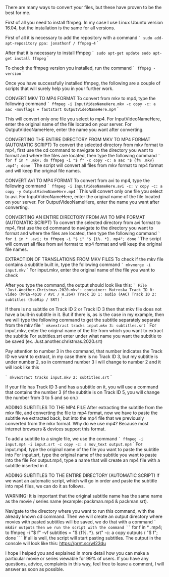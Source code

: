 There are many ways to convert your files, but these have proven to be the best for me.

First of all you need to install ffmpeg.
In my case I use Linux Ubuntu version 16.04, but the installation is the same for all versions.

First of all it is necessary to add the repository with a command
`` `
sudo add-apt-repository ppa: jonathonf / ffmpeg-4
`` `

After that it is necessary to install ffmpeg
`` `
sudo apt-get update
sudo apt-get install ffmpeg
`` `

To check the ffmpeg version you installed, run the command
`` `
ffmpeg -version
`` `

Once you have successfully installed ffmpeg, the following are a couple of scripts that will surely help you in your further work.

CONVERT MKV TO MP4 FORMAT
To convert from mkv to mp4, type the following command
`` `
ffmpeg -i InputVideoNameHere.mkv -c copy -c: a aac -movflags + faststart OutputVideoNameHere.mp4
`` `

This will convert only one file you select to mp4.
For InputVideoNameHere, enter the original name of the file located on your server.
For OutputVideoNameHere, enter the name you want after converting.

CONVERTING THE ENTIRE DIRECTORY FROM MKV TO MP4 FORMAT (AUTOMATIC SCRIPT)
To convert the selected directory from mkv format to mp4, first use the cd command to navigate to the directory you want to format and where the files are located, then type the following command
`` `
for f in * .mkv; do ffmpeg -i "$ f" -c copy -c: a aac "$ {f% .mkv} .mp4"; done
`` `
The script will convert all files from mkv format to mp4 format and will keep the original file names.

CONVERT AVI TO MP4 FORMAT
To convert from avi to mp4, type the following command
`` `
ffmpeg -i InputVideoNameHere.avi -c: v copy -c: a copy -y OutputVideoNameHere.mp4
`` `
This will convert only one file you select to avi.
For InputVideoNameHere, enter the original name of the file located on your server.
For OutputVideoNameHere, enter the name you want after converting.

CONVERTING AN ENTIRE DIRECTORY FROM AVI TO MP4 FORMAT (AUTOMATIC SCRIPT)
To convert the selected directory from avi format to mp4, first use the cd command to navigate to the directory you want to format and where the files are located, then type the following command
`` `
for i in * .avi; to ffmpeg -i "$ i" "$ {i%. *}. mp4"; done
`` `
The script will convert all files from avi format to mp4 format and will keep the original file names.

EXTRACTION OF TRANSLATIONS FROM MKV FILES
To check if the mkv file contains a subtitle built in, type the following command
`` `
mkvmerge -i input.mkv
`` `
For input.mkv, enter the original name of the file you want to check

After you type the command, the output should look like this:
`` `
File 'Just.Another.Christmas.2020.mkv': container: Matroska
Track ID 0: video (MPEG-4p10 / AVC / H.264)
Track ID 1: audio (AAC)
Track ID 2: subtitles (SubRip / SRT)
`` `

If there is no subtitle on Track ID 2 or Track ID 3 then that mkv file does not have a built-in subtitle in it.
But if there is, as is the case in my example, then we will type the following command to get the subtitle separately separate from the mkv file
`` `
mkvextract tracks input.mkv 3: subtitles.srt
`` `
For input.mkv, enter the original name of the file from which you want to extract the subtitle
For subtitles.srt enter under what name you want the subtitle to be saved (ex. Just.another.christmas.2020.srt)

Pay attention to number 3 in the command, that number indicates the Track ID we want to extract, in my case there is no Track ID 3, but my subtitle is under number 2, so in command number 3 I will change to number 2 and it will look like this

`` `
mkvextract tracks input.mkv 2: subtitles.srt
`` `

If your file has Track ID 3 and has a subtitle on it, you will use a command that contains the number 3 (if the subtitle is on Track ID 5, you will change the number from 3 to 5 and so on.)

ADDING SUBTITLES TO THE MP4 FILE
After extracting the subtitle from the mkv file, and converting the file to mp4 format, now we have to paste the subtitle we extracted back, but into the mp4 file that we previously converted from the mkv format.
Why do we use mp4? Because most internet browsers & devices support this format.

To add a subtitle to a single file, we use the command
`` `
ffmpeg -i input.mp4 -i input.srt -c copy -c: s mov_text output.mp4
`` `
For input.mp4, type the original name of the file you want to paste the subtitle into
For input.srt, type the original name of the subtitle you want to paste into the file
For output.mp4, type a name that will create an mp4 file with a subtitle inserted in it.

ADDING SUBTITLES TO THE ENTIRE DIRECTORY (AUTOMATIC SCRIPT)
If we want an automatic script, which will go in order and paste the subtitle into mp4 files, we can do it as follows.

WARNING: It is important that the original subtitle name has the same name as the movie / series name (example: packman.mp4 & packman.srt).

Navigate to the directory where you want to run this command, with the already known cd command.
Then we will create an output directory where movies with pasted subtitles will be saved, we do that with a command
`` `
mkdir outputs
`` `
Then we run the script with the command
`` `
for f in * .mp4; to ffmpeg -i "$ f" -vf subtitles = "$ {f%. *}. srt" -c: a copy outputs / "$ f"; done
`` `
If all is well, the script will start pasting subtitles.
The output in the console will look like this:
https://prnt.sc/wl23du

I hope I helped you and explained in more detail how you can make a particular movie or series viewable for 99% of users.
If you have any questions, advice, complaints in this way, feel free to leave a comment, I will answer as soon as possible.
